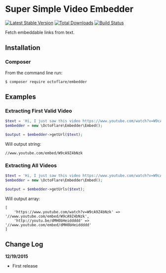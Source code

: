 # Super Simple Video Embedder

[![Latest Stable Version](https://poser.pugx.org/octoflare/embedder/v/stable.png)](https://packagist.org/packages/octoflare/embedder) [![Total Downloads](https://poser.pugx.org/octoflare/embedder/downloads.png)](https://packagist.org/packages/octoflare/embedder) [![Build Status](https://travis-ci.org/octoflare/embedder.svg?branch=master)](https://travis-ci.org/octoflare/embedder)

Fetch embeddable links from text.

## Installation

### Composer

From the command line run:

```
$ composer require octoflare/embedder
```

## Examples

### Extracting First Valid Video

```php
$text = 'Hi, I just saw this video https://www.youtube.com/watch?v=W9cA9Z4bNzk and the http://youtu.be/dMH0bHeiddddd';
$embedder = new \OctoFlare\Embedder\Embed();

$output = $embedder->getUrl($text);
```

Will output string:

```
//www.youtube.com/embed/W9cA9Z4bNzk
```

### Extracting All Videos

```php
$text = 'Hi, I just saw this video https://www.youtube.com/watch?v=W9cA9Z4bNzk and the http://youtu.be/dMH0bHeiddddd';
$embedder = new \OctoFlare\Embedder\Embed();

$output = $embedder->getUrls($text);
```

Will output array:

```
[
    'https://www.youtube.com/watch?v=W9cA9Z4bNzk' => '//www.youtube.com/embed/W9cA9Z4bNzk',
    'http://youtu.be/dMH0bHeiddddd' => '//www.youtube.com/embed/dMH0bHeiddddd'
]
```

## Change Log

**12/19/2015**

 - First release